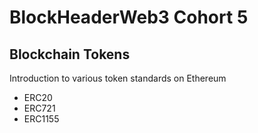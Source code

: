 # BlockHeaderWeb3 Cohort 5

## Blockchain Tokens

Introduction to various token standards on Ethereum

- ERC20
- ERC721
- ERC1155